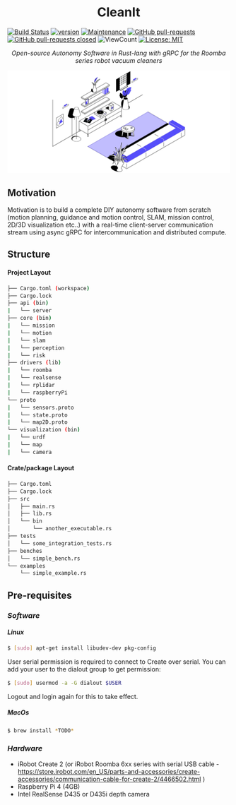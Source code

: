 <h1 align="center">CleanIt</h1>

[![Build Status](https://github.com/Sollimann/CleanIt/workflows/rust-ci/badge.svg)](https://github.com/Sollimann/CleanIt/actions)
[![version](https://img.shields.io/badge/version-1.0.0-blue)](https://GitHub.com/Sollimann/CleanIt/releases/)
[![Maintenance](https://img.shields.io/badge/Maintained%3F-yes-green.svg)](https://GitHub.com/Sollimann/CleanIt/graphs/commit-activity)
[![GitHub pull-requests](https://img.shields.io/github/issues-pr/Sollimann/CleanIt.svg)](https://GitHub.com/Sollimann/CleanIt/pulls)
[![GitHub pull-requests closed](https://img.shields.io/github/issues-pr-closed/Sollimann/CleanIt.svg)](https://GitHub.com/Sollimann/CleanIt/pulls)
![ViewCount](https://views.whatilearened.today/views/github/Sollimann/CleanIt.svg)
[![License: MIT](https://img.shields.io/badge/License-MIT-yellow.svg)](https://opensource.org/licenses/MIT)

<p align="center">
    <em>Open-source Autonomy Software in Rust-lang with gRPC for the Roomba series robot vacuum cleaners</em>
</p>

<p align="center">
  <img src="https://github.com/Sollimann/CleanIt/blob/main/docs/roomba.gif">
</p>

## Motivation

Motivation is to build a complete DIY autonomy software from scratch (motion planning, guidance and motion control, SLAM, mission control, 2D/3D visualization etc..) with a real-time client-server communication stream using async gRPC for intercommunication and distributed compute.

 ## Structure
 
 #### Project Layout
 ```bash
 ├── Cargo.toml (workspace)
 ├── Cargo.lock
 ├── api (bin)
 |   └── server
 ├── core (bin)
 |   └── mission
 |   └── motion
 |   └── slam
 |   └── perception
 |   └── risk
 ├── drivers (lib)
 |   └── roomba
 |   └── realsense
 |   └── rplidar
 |   └── raspberryPi
 └── proto
 |   └── sensors.proto
 |   └── state.proto
 |   └── map2D.proto
 └── visualization (bin)
 |   └── urdf
 |   └── map
 |   └── camera
 ```
 
#### Crate/package Layout
```bash
├── Cargo.toml
├── Cargo.lock
├── src
│   ├── main.rs
│   ├── lib.rs
│   └── bin
│       └── another_executable.rs
├── tests
│   └── some_integration_tests.rs
├── benches
│   └── simple_bench.rs
└── examples
    └── simple_example.rs
```

## Pre-requisites

### *Software*

#### _Linux_
```bash
$ [sudo] apt-get install libudev-dev pkg-config
```

User serial permission is required to connect to Create over serial. You can add your user to the dialout group to get permission:

```bash
$ [sudo] usermod -a -G dialout $USER
```

Logout and login again for this to take effect.
##### _MacOs_
```bash
$ brew install *TODO*
```

### *Hardware*
 - iRobot Create 2 (or iRobot Roomba 6xx series with serial USB cable - https://store.irobot.com/en_US/parts-and-accessories/create-accessories/communication-cable-for-create-2/4466502.html )
 - Raspberry Pi 4 (4GB)
 - Intel RealSense D435 or D435i depth camera
 
